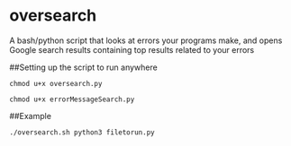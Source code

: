 # oversearch
A bash/python script that looks at errors your programs make, and opens Google search results containing top results related to your errors

##Setting up the script to run anywhere
```
chmod u+x oversearch.py
```
```
chmod u+x errorMessageSearch.py
```

##Example
```
./oversearch.sh python3 filetorun.py
```